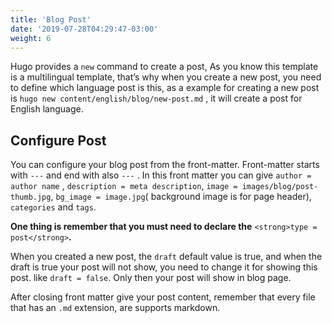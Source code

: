 ```yaml
---
title: 'Blog Post'
date: '2019-07-28T04:29:47-03:00'
weight: 6
---
```


Hugo provides a `new` command to create a post, As you know this template is a multilingual template, that’s why when you create a new post, you need to define which language post is this, as a example for creating a new post is `hugo new content/english/blog/new-post.md` , it will create a post for English language.

## Configure Post

You can configure your blog post from the front-matter. Front-matter starts with `---` and end with also `---` . In this front matter you can give `author = author name` , `description = meta description`, `image = images/blog/post-thumb.jpg`, `bg_image = image.jpg`( background image is for page header), `categories` and `tags`.

**One thing is remember that you must need to declare the** `<strong>type = post</strong>`**.**

When you created a new post, the `draft` default value is true, and when the draft is true your post will not show, you need to change it for showing this post. like `draft = false`. Only then your post will show in blog page.

After closing front matter give your post content, remember that every file that has an `.md` extension, are supports markdown.
